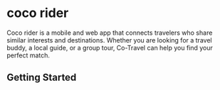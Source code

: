 # coco rider

Coco rider is a mobile and web app that connects travelers who share similar interests and destinations. Whether you are looking for a travel buddy, a local guide, or a group tour, Co-Travel can help you find your perfect match.

## Getting Started